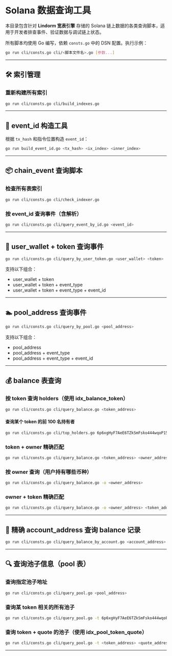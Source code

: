 # Solana 数据查询工具

本目录包含针对 **Lindorm 宽表引擎** 存储的 Solana 链上数据的各类查询脚本，适用于开发者排查事件、验证数据与调试链上状态。

所有脚本均使用 Go 编写，依赖 `consts.go` 中的 DSN 配置。执行示例：

```bash
go run cli/consts.go cli/<脚本文件名>.go [参数...]
```

---

## 🛠 索引管理

### 重新构建所有索引

```bash
go run cli/consts.go cli/build_indexes.go
```

---

## 🧮 event_id 构造工具

根据 `tx_hash` 和指令位置构造 `event_id`：

```bash
go run build_event_id.go <tx_hash> <ix_index> <inner_index>
```

---

## 📦 chain_event 查询脚本

### 检查所有表索引

```bash
go run cli/consts.go cli/check_indexer.go
```

### 按 event_id 查询事件（含解析）

```bash
go run cli/consts.go cli/query_event_by_id.go <event_id>
```

---

## 👤 user_wallet + token 查询事件

```bash
go run cli/consts.go cli/query_by_user_token.go <user_wallet> <token>
```

支持以下组合：

- user_wallet + token
- user_wallet + token + event_type
- user_wallet + token + event_type + event_id

---

## 🏊 pool_address 查询事件

```bash
go run cli/consts.go cli/query_by_pool.go <pool_address>
```

支持以下组合：

- pool_address
- pool_address + event_type
- pool_address + event_type + event_id

---

## 💰 balance 表查询

### 按 token 查询 holders（使用 idx_balance_token）

```bash
go run cli/consts.go cli/query_balance.go <token_address>
```

#### 查询某个 token 的前 100 名持有者

```bash
go run cli/consts.go cli/top_holders.go 6p6xgHyF7AeE6TZkSmFsko444wqoP15icUSqi2jfGiPN 100
```

### token + owner 精确匹配

```bash
go run cli/consts.go cli/query_balance.go <token_address> <owner_address>
```

### 按 owner 查询（用户持有哪些币种）

```bash
go run cli/consts.go cli/query_balance.go -o <owner_address>
```

### owner + token 精确匹配

```bash
go run cli/consts.go cli/query_balance.go -o <owner_address> <token_address>
```

---

## 📄 精确 account_address 查询 balance 记录

```bash
go run cli/consts.go cli/query_balance_by_account.go <account_address>
```

---

## 🔍 查询池子信息（pool 表）

### 查询指定池子地址

```bash
go run cli/consts.go cli/query_pool.go <pool_address>
```

### 查询某 token 相关的所有池子

```bash
go run cli/consts.go cli/query_pool.go -t 6p6xgHyF7AeE6TZkSmFsko444wqoP15icUSqi2jfGiPN
```

### 查询 token + quote 的池子（使用 idx_pool_token_quote）

```bash
go run cli/consts.go cli/query_pool.go -t <token_address> <quote_address>
```

---

